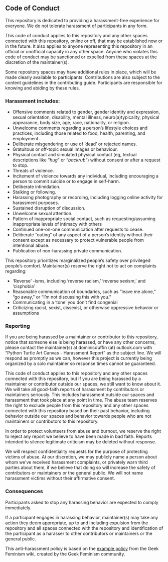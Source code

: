 ## Code of Conduct

This repository is dedicated to providing a harassment-free experience for everyone. We do not tolerate harassment of participants in any form.

This code of conduct applies to this repository and any other spaces connected with this repository, online or off, that may be established now or in the future. It also applies to anyone representing this repository in an official or unofficial capacity in any other space. Anyone who violates this code of conduct may be sanctioned or expelled from these spaces at the discretion of the maintainer(s).

Some repository spaces may have additional rules in place, which will be made clearly available to participants. Contributions are also subject to the content guidelines in the contributing guide. Participants are responsible for knowing and abiding by these rules.

### Harassment includes:

- Offensive comments related to gender, gender identity and expression, sexual orientation, disability, mental illness, neuro(a)typicality, physical appearance, body size, age, race, nationality, or religion.
- Unwelcome comments regarding a person’s lifestyle choices and practices, including those related to food, health, parenting, and employment.
- Deliberate misgendering or use of ‘dead’ or rejected names.
- Gratuitous or off-topic sexual images or behaviour.
- Physical contact and simulated physical contact (eg, textual descriptions like “*hug*” or “*backrub*”) without consent or after a request to stop.
- Threats of violence.
- Incitement of violence towards any individual, including encouraging a person to commit suicide or to engage in self-harm.
- Deliberate intimidation.
- Stalking or following.
- Harassing photography or recording, including logging online activity for harassment purposes.
- Sustained disruption of discussion.
- Unwelcome sexual attention.
- Pattern of inappropriate social contact, such as requesting/assuming inappropriate levels of intimacy with others
- Continued one-on-one communication after requests to cease.
- Deliberate “outing” of any aspect of a person’s identity without their consent except as necessary to protect vulnerable people from intentional abuse.
- Publication of non-harassing private communication.

This repository prioritizes marginalized people’s safety over privileged people’s comfort. Maintainer(s) reserve the right not to act on complaints regarding:

- ‘Reverse’ -isms, including ‘reverse racism,’ ‘reverse sexism,’ and ‘cisphobia’
- Reasonable communication of boundaries, such as “leave me alone,” “go away,” or “I’m not discussing this with you.”
- Communicating in a ‘tone’ you don’t find congenial
- Criticizing racist, sexist, cissexist, or otherwise oppressive behavior or assumptions

### Reporting
If you are being harassed by a maintainer or contributor to this repository, notice that someone else is being harassed, or have any other concerns, please contact the maintainer(s) at dominicduffin (at) outlook.com with “Python Turtle Art Canvas - Harassment Report” as the subject line. We will respond as promptly as we can, however this project is currently being organized by a solo maintainer so response times cannot be guaranteed.

This code of conduct applies to this repository and any other spaces connected with this repository, but if you are being harassed by a maintainer or contributor outside our spaces, we still want to know about it. We will take all good-faith reports of harassment by contributors or maintainers seriously. This includes harassment outside our spaces and harassment that took place at any point in time. The abuse team reserves the right to exclude people from this repository and any other spaces connected with this repository based on their past behavior, including behavior outside our spaces and behavior towards people who are not maintainers or contributors to this repository.

In order to protect volunteers from abuse and burnout, we reserve the right to reject any report we believe to have been made in bad faith. Reports intended to silence legitimate criticism may be deleted without response.

We will respect confidentiality requests for the purpose of protecting victims of abuse. At our discretion, we may publicly name a person about whom we’ve received harassment complaints, or privately warn third parties about them, if we believe that doing so will increase the safety of contributors or maintainers or the general public. We will not name harassment victims without their affirmative consent.

### Consequences
Participants asked to stop any harassing behavior are expected to comply immediately.

If a participant engages in harassing behavior, maintainer(s) may take any action they deem appropriate, up to and including expulsion from the repository and all spaces connected with the repository and identification of the participant as a harasser to other contributors or maintainers or the general public.

This anti-harassment policy is based on the [example policy](https://geekfeminism.wikia.org/wiki/Community_anti-harassment) from the Geek Feminism wiki, created by the Geek Feminism community.
